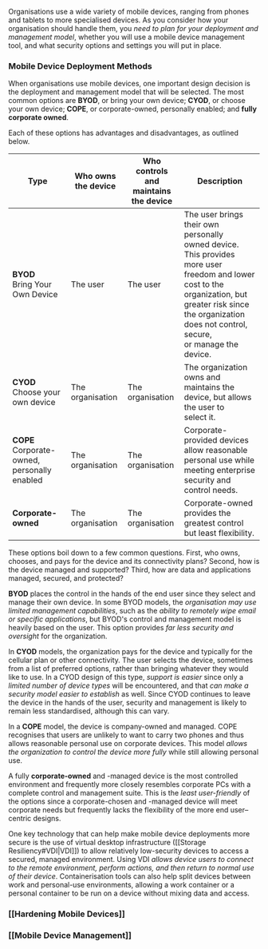 
Organisations use a wide variety of mobile devices, ranging from phones and tablets to more specialised devices. As you consider how your organisation should handle them, you *need to plan for your deployment and management model*, whether you will use a mobile device management tool, and what security options and settings you will put in place.

### Mobile Device Deployment Methods

When organisations use mobile devices, one important design decision is the deployment and management model that will be selected. The most common options are **BYOD**, or bring your own device; **CYOD**, or choose your own device; **COPE**, or corporate-owned, personally enabled; and **fully corporate owned**.

Each of these options has advantages and disadvantages, as outlined below.

| Type                                                | Who owns the device | Who controls and <br>maintains the device | Description                                                                                                                                                                                                                     |
| --------------------------------------------------- | ------------------- | ----------------------------------------- | ------------------------------------------------------------------------------------------------------------------------------------------------------------------------------------------------------------------------------- |
| **BYOD**<br>Bring Your Own Device                   | The user            | The user                                  | The user brings their own personally <br>owned device. This provides more user freedom and lower cost to the <br>organization, but greater risk since the organization does not control, secure, <br>or manage the device. <br> |
| **CYOD**<br>Choose your own device                  | The organisation    | The organisation                          | The organization owns and maintains the device, but allows the user to <br>select it. <br>                                                                                                                                      |
| **COPE**<br>Corporate-owned, personally enabled<br> | The organisation    | The organisation                          | Corporate-provided devices allow reasonable personal use while meeting enterprise security and control needs.                                                                                                                   |
| **Corporate-owned**                                 | The organisation    | The organisation                          | Corporate-owned provides the greatest control but least flexibility.                                                                                                                                                            |

These options boil down to a few common questions. First, who owns, chooses, and pays for the device and its connectivity plans? Second, how is the device managed and supported? Third, how are data and applications managed, secured, and protected?

**BYOD** places the control in the hands of the end user since they select and manage their own device. In some BYOD models, the *organisation may use limited management capabilities*, such as the *ability to remotely wipe email or specific applications*, but BYOD's control and management model is heavily based on the user. This option provides *far less security and oversight* for the organization.

In **CYOD** models, the organization pays for the device and typically for the cellular plan or other connectivity. The user selects the device, sometimes from a list of preferred options, rather than bringing whatever they would like to use. In a CYOD design of this type, *support is easier* since only a *limited number of device types* will be encountered, and that *can make a security model easier to establish* as well. Since CYOD continues to leave the device in the hands of the user, security and management is likely to remain less standardised, although this can vary.

In a **COPE** model, the device is company-owned and managed. COPE recognises that users are unlikely to want to carry two phones and thus allows reasonable personal use on corporate devices. This model *allows the organization to control the device more fully* while still allowing personal use.

A fully **corporate-owned** and -managed device is the most controlled environment and frequently more closely resembles corporate PCs with a complete control and management suite. This is the *least user-friendly* of the options since a corporate-chosen and -managed device will meet corporate needs but frequently lacks the flexibility of the more end user–centric designs.

One key technology that can help make mobile device deployments more secure is the use of virtual desktop infrastructure ([[Storage Resiliency#VDI|VDI]]) to allow relatively low-security devices to access a secured, managed environment. Using VDI *allows device users to connect to the remote environment, perform actions, and then return to normal use of their device*. Containerisation tools can also help split devices between work and personal-use environments, allowing a work container or a personal container to be run on a device without mixing data and access.

### [[Hardening Mobile Devices]]

### [[Mobile Device Management]]